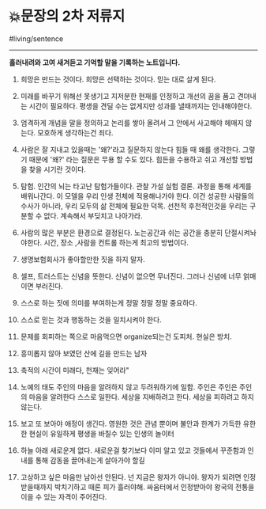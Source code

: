 # 💥문장의 2차 저류지

#living/sentence


---



**흘러내려와 고여 새겨듣고 기억할 말을 기록하는 노트입니다.**

1. 희망은 만드는 것이다. 희망은 선택하는 것이다. 믿는 대로 살게 된다.

2. 미래를 바꾸기 위해선 못생기고 지저분한 현재를 인정하고 개선의 꿈을 품고 견뎌내는 시간이 필요하다. 평생을 견딜 수는 없게지만 성과를 낼때까지는 인내해야한다.

3. 엄격하게 개념을 말을 정의하고 논리를 쌓아 올려서 그 안에서 사고해야 헤매지 않는다. 모호하게 생각하는건 죄다.

4. 사람은 잘 지내고 있을때는 '왜?'라고 질문하지 않는다 힘들 때 왜를 생각한다. 그렇기 때문에 '왜?' 라는 질문은 무용 할 수도 있다. 힘든을 수용하고 쉬고 개선할 방법을 찾을 시기란 것이다.

5. 탐험. 인간의 뇌는 타고난 탐험가들이다. 관찰 가설 실험 결론. 과정을 통해 세계를 배워나간다. 이 모델을 우리 인생 전체에 적용해나가야 한다. 이건 성공한 사람들의 수사가 아니라, 우리 모두의 삶 전체에 필요한 덕목. 선천적 후천적인것을 우리는 구분할 수 없다. 계속해서 부딪치고 나아가라.

6. 사람의 많은 부분은 환경으로 결정된다. 노는공간과 쉬는 공간을 충분히 단절시켜놔야한다.  시간, 장소 ,사람을 컨트롤 하는게 최고의 방법이다.

7. 생명보험회사가 좋아할만한 짓을 하지 말자.

8. 셀프, 트러스트는 신념을 뜻한다. 신념이 없으면 무너진다. 그러나 신념에 너무 얽매이면 부러진다.

9. 스스로 하는 짓에 의미를 부여하는게 정말 정말 정말 중요하다.

10. 스스로 믿는 것과 행동하는 것을 일치시켜야 한다.

11. 문제를 회피하는 쪽으로 마음먹으면 organize되는건 도피처. 현실은 방치.

12. 흥미롭지 않아 보였던 산에 길을 만드는 남자

13. 축적의 시간이 미래다, 천재는 잊어라"

14. 노예의 태도 주인의 마음을 알려하지 않고 두려워하기에 일함. 주인은 주인은 주인의 마음을 알려한다 스스로 일한다. 세상을 지배하려고 한다. 세상을 피하려고 하지 않는다.

15. 보고 또 보아야 애정이 생긴다. 영원한 것은 관념 뿐이며 불안과 한계가 가득한 유한한 현실이 유일하게 평생을 바칠수 있는 인생의 놀이터

16. 하늘 아래 새로운게 없다. 새로운걸 찾기보다 이미 알고 있고 것들에서 꾸준함과 인내를 통해 감동을 끌어내는게 살아가야 할길

17. 고상하고 싶은 마음만 남아선 안된다. 넌 지금은 왕자가 아니야. 왕자가 되려면 인정받을때까지 박치기하고 때론 피가 흘러야해. 싸움터에서 인정받아야 왕국의 전통을 이을 수 있는 자격이 주어진다.